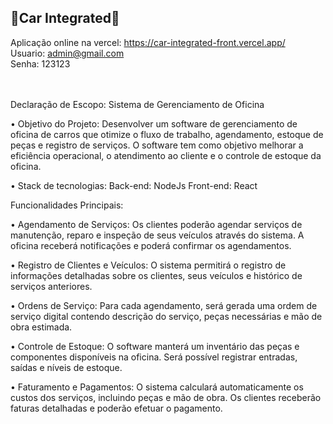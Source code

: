 ## 🧙Car Integrated🧙
Aplicação online na vercel: https://car-integrated-front.vercel.app/ <br>
Usuario: admin@gmail.com <br>
Senha: 123123 <br>
<br><br>

Declaração de Escopo: Sistema de Gerenciamento de Oficina

• Objetivo do Projeto: Desenvolver um software de gerenciamento de oficina de carros que otimize o fluxo de trabalho, agendamento, estoque de peças e registro de serviços. O software tem como objetivo melhorar a eficiência operacional, o atendimento ao cliente e o controle de estoque da oficina.

• Stack de tecnologias:
Back-end: NodeJs 
Front-end: React


Funcionalidades Principais:

• Agendamento de Serviços: Os clientes poderão agendar serviços de manutenção, reparo e inspeção de seus veículos através do sistema. A oficina receberá notificações e poderá confirmar os agendamentos.

• Registro de Clientes e Veículos: O sistema permitirá o registro de informações detalhadas sobre os clientes, seus veículos e histórico de serviços anteriores.

• Ordens de Serviço: Para cada agendamento, será gerada uma ordem de serviço digital contendo descrição do serviço, peças necessárias e mão de obra estimada.

• Controle de Estoque: O software manterá um inventário das peças e componentes disponíveis na oficina. Será possível registrar entradas, saídas e níveis de estoque.

• Faturamento e Pagamentos: O sistema calculará automaticamente os custos dos serviços, incluindo peças e mão de obra. Os clientes receberão faturas detalhadas e poderão    efetuar o pagamento.

<!--

**Here are some ideas to get you started:**

🙋‍♀️ A short introduction - what is your organization all about?
🌈 Contribution guidelines - how can the community get involved?
👩‍💻 Useful resources - where can the community find your docs? Is there anything else the community should know?
🍿 Fun facts - what does your team eat for breakfast?
 Remember, you can do mighty things with the power of [Markdown](https://docs.github.com/github/writing-on-github/getting-started-with-writing-and-formatting-on-github/basic-writing-and-formatting-syntax)
-->

